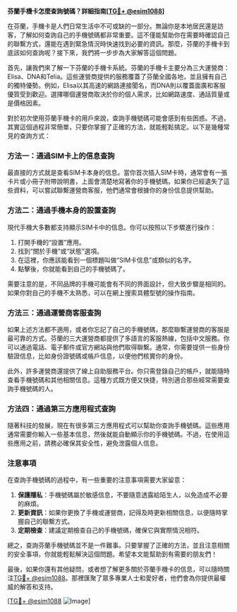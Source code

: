 **芬蘭手機卡怎麼查詢號碼？詳細指南[[TG💪+ @esim1088](https://t.me/s/esim1088)]**

在芬蘭，手機卡是人們日常生活中不可或缺的一部分。無論你是本地居民還是訪客，了解如何查詢自己的手機號碼都非常重要。這不僅能幫助你在需要時確認自己的聯繫方式，還能在遇到緊急情況時快速找到必要的資訊。那麼，芬蘭的手機卡到底該如何查詢呢？接下來，我們將一步步為大家解答這個問題。

首先，讓我們來了解一下芬蘭的手機卡系統。芬蘭的手機卡主要分為三大運營商：Elisa、DNA和Telia。這些運營商提供的服務覆蓋了芬蘭全國各地，並且擁有自己的獨特優勢。例如，Elisa以其高速的網路連接聞名，而DNA則以覆蓋面廣和客服優質受到歡迎。選擇哪個運營商取決於你的個人需求，比如網路速度、通話質量或是價格因素。

對於初次使用芬蘭手機卡的用戶來說，查詢手機號碼可能會感到有些困惑。不過，其實這個過程非常簡單，只要你掌握了正確的方法，就能輕鬆搞定。以下是幾種常見的查詢方式：

### 方法一：通過SIM卡上的信息查詢

最直接的方式就是查看SIM卡本身的信息。當你首次插入SIM卡時，通常會有一張卡片或小冊子附帶說明書，上面會清楚地寫著你的手機號碼。如果你已經遺失了這些資料，可以嘗試聯繫運營商客服，他們通常會根據你的身份信息提供幫助。

### 方法二：通過手機本身的設置查詢

現代手機大多數都支持顯示SIM卡中的信息。你可以按照以下步驟進行操作：

1. 打開手機的“設置”應用。
2. 找到“關於手機”或“狀態”選項。
3. 在這裡，你應該能看到一個標題叫做“SIM卡信息”或類似的名字。
4. 點擊後，你就能看到自己的手機號碼了。

需要注意的是，不同品牌的手機可能會有不同的界面設計，但大致步驟是相同的。如果你對自己的手機不太熟悉，可以在網上搜索具體型號的操作指南。

### 方法三：通過運營商客服查詢

如果上述方法都不適用，或者你忘記了自己的手機號碼，那麼聯繫運營商的客服是最可靠的方式。芬蘭的三大運營商都提供了多語言的客服熱線，包括中文服務。你可以通過電話、電子郵件或官方網站與他們取得聯繫。通常，你需要提供一些身份驗證信息，比如身份證號碼或帳戶信息，以便他們核實你的身份。

此外，許多運營商還提供了線上自助服務平台。你只需登錄自己的帳戶，就能隨時查看手機號碼和其他相關信息。這種方式既方便又快捷，特別適合那些經常需要查詢手機號碼的人。

### 方法四：通過第三方應用程式查詢

隨著科技的發展，現在有很多第三方應用程式可以幫助你查詢手機號碼。這些應用通常需要你輸入一些基本信息，然後就能自動顯示你的手機號碼。不過，在使用這些應用之前，請務必確保其安全性，避免泄露個人信息。

### 注意事項

在查詢手機號碼的過程中，有一些重要的注意事項需要大家留意：

1. **保護隱私**：手機號碼屬於敏感信息，不要隨意透露給陌生人，以免造成不必要的麻煩。
2. **更新資訊**：如果你更換了手機或運營商，記得及時更新相關信息，以便隨時掌握自己的聯繫方式。
3. **定期檢查**：建議定期檢查自己的手機號碼，確保它與實際情況相符。

總之，查詢芬蘭手機號碼並不是一件難事。只要掌握了正確的方法，並且注意相關的安全事項，你就能輕鬆解決這個問題。希望本文能幫助到有需要的朋友們！

最後，如果你還有其他疑問，或者想了解更多關於芬蘭手機卡的信息，可以隨時關注[TG💪+ @esim1088](https://t.me/s/esim1088)。那裡匯聚了眾多專業人士和愛好者，他們會為你提供最權威的解答和支持。

[[TG💪+ @esim1088](https://t.me/s/esim1088) ![Image](https://i.postimg.cc/4NQfJmqS/Snipaste-2025-05-13-00-14-12.png)]